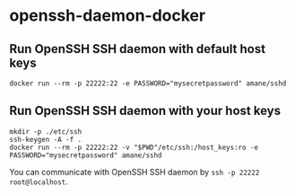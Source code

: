 # openssh-daemon-docker

## Run OpenSSH SSH daemon with default host keys

```
docker run --rm -p 22222:22 -e PASSWORD="mysecretpassword" amane/sshd
```

## Run OpenSSH SSH daemon with your host keys

```
mkdir -p ./etc/ssh
ssh-keygen -A -f .
docker run --rm -p 22222:22 -v "$PWD"/etc/ssh:/host_keys:ro -e PASSWORD="mysecretpassword" amane/sshd
```

You can communicate with OpenSSH SSH daemon by `ssh -p 22222 root@localhost`.

